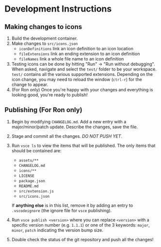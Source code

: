 # Development Instructions

## Making changes to icons

1. Build the development container.
2. Make changes to `src/icons.json`
    - `iconDefinitions` link an icon definition to an icon location
    - `fileExtensions` link an ending extension to an icon definition
    - `fileNames` link a whole file name to an icon definition
3. Testing icons can be done by hitting "Run" -> "Run without debugging".  When asked, navigate and select the `test/` folder to be your workspace.  `test/` contains all the various supported extensions.  Depending on the icon change, you may need to reload the window (`ctrl-r`) for the change to appear.
4. (For Ron only) Once you're happy with your changes and everything is looking good, you're ready to publish!

## Publishing (For Ron only)

1. Begin by modifying `CHANGELOG.md`.  Add a new entry with a major/minor/patch update.  Describe the changes, save the file.
2. Stage and commit all the changes. *DO NOT PUSH YET*.
3. Run `vsce ls` to view the items that will be published.  The only items that should be contained are:
    - `assets/**`
    - `CHANGELOG.md`
    - `icons/**`
    - `LICENSE`
    - `package.json`
    - `README.md`
    - `src/extension.js`
    - `src/icons.json`

    If **anything else** is in this list, remove it by adding an entry to `.vscodeignore` (the ignore file for `vsce` publishing).
4. Run `vsce publish <version>` where you can replace `<version>` with a specific version number (e.g. `1.1.1`) or one of the 3 keywords: `major`, `minor`, `patch` indicating the version bump size.
5. Double check the status of the git repository and push all the changes!
